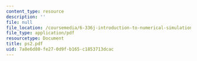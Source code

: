 ```yaml
---
content_type: resource
description: ''
file: null
file_location: /coursemedia/6-336j-introduction-to-numerical-simulation-sma-5211-fall-2003/7a8e6d80fe270d9fb165c1853713dcac_ps2.pdf
file_type: application/pdf
resourcetype: Document
title: ps2.pdf
uid: 7a8e6d80-fe27-0d9f-b165-c1853713dcac
---
```

